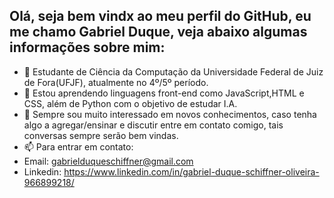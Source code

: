  ## Olá, seja bem vindx ao meu perfil do GitHub, eu me chamo Gabriel Duque, veja abaixo algumas informações sobre mim: 

- 🔭 Estudante de Ciência da Computação da Universidade Federal de Juiz de Fora(UFJF), atualmente no 4º/5º período.
- 🌱 Estou aprendendo linguagens front-end como JavaScript,HTML e CSS, além de Python com o objetivo de estudar I.A.
- 🤔 Sempre sou muito interessado em novos conhecimentos, caso tenha algo a agregar/ensinar e discutir entre em contato comigo, tais conversas sempre serão bem vindas.
- 📫 Para entrar em contato:    
-  Email: gabrielduqueschiffner@gmail.com
-  Linkedin: https://www.linkedin.com/in/gabriel-duque-schiffner-oliveira-966899218/

